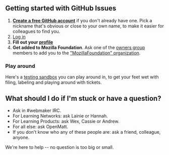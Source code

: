 ## <a name="start"></a>Getting started with GitHub Issues

1. **[Create a free GitHub account](https://github.com/)** if you don't already have one. Pick a nickname that's obvious or close to your own name, to make it easier for colleagues to find you.
2. [Log in](https://github.com/login)
3. **Fill out your [profile](https://github.com/settings/profile)**
4. **Get added to Mozilla Foundation**. Ask one of the [owners group](https://github.com/orgs/MozillaFoundation/teams/owners) members to add you to the ["MozillaFoundation" organization](https://github.com/MozillaFoundation).


### Play around

Here's a [testing sandbox](https://github.com/k88hudson/githubtraining) you can play around in, to get your feet wet with filing, labeling and playing around with tickets.  

## <a name="im_stuck"></a>What should I do if I'm stuck or have a question?

* Ask in #webmaker IRC. 
* For Learning Networks: ask Lainie or Hannah. 
* For Learning Products: ask Wex, Cassie or Andrew. 
* For all else: ask OpenMatt. 
* If you don't know who any of these people are: ask a friend, colleague, anyone.

We're here to help -- no question is too big or small. 
